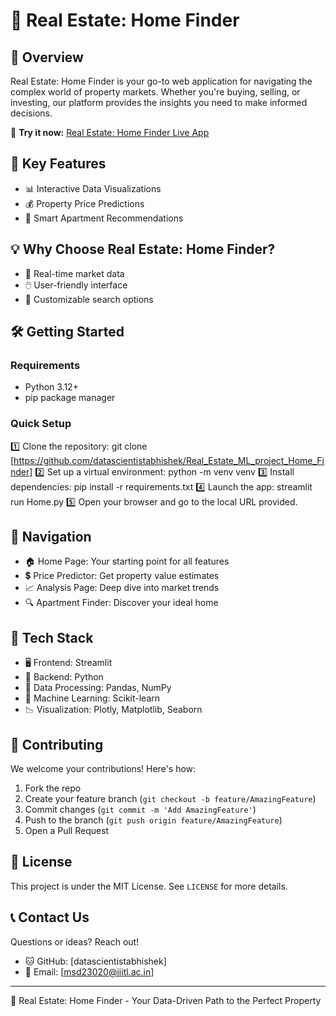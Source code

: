 # 🏡 Real Estate: Home Finder

## 🌟 Overview

Real Estate: Home Finder is your go-to web application for navigating the complex world of property markets. Whether you're buying, selling, or investing, our platform provides the insights you need to make informed decisions.

🔗 **Try it now:** [Real Estate: Home Finder Live App](https://realestate-77pitmweg9wflwvrgj62mm.streamlit.app/)

## 🚀 Key Features

- 📊 Interactive Data Visualizations
- 💰 Property Price Predictions
- 🏢 Smart Apartment Recommendations

## 💡 Why Choose Real Estate: Home Finder?

- 🔄 Real-time market data
- 🖱️ User-friendly interface
- 🎯 Customizable search options

## 🛠️ Getting Started

### Requirements

- Python 3.12+
- pip package manager

### Quick Setup

1️⃣ Clone the repository:
git clone [https://github.com/datascientistabhishek/Real_Estate_ML_project_Home_Finder]
2️⃣ Set up a virtual environment:
python -m venv venv
3️⃣ Install dependencies:
pip install -r requirements.txt
4️⃣ Launch the app:
streamlit run Home.py
5️⃣ Open your browser and go to the local URL provided.

## 🧭 Navigation

- 🏠 Home Page: Your starting point for all features
- 💲 Price Predictor: Get property value estimates
- 📈 Analysis Page: Deep dive into market trends
- 🔍 Apartment Finder: Discover your ideal home

## 🔧 Tech Stack

- 🖥️ Frontend: Streamlit
- 🐍 Backend: Python
- 🧮 Data Processing: Pandas, NumPy
- 🤖 Machine Learning: Scikit-learn
- 📉 Visualization: Plotly, Matplotlib, Seaborn

## 🤝 Contributing

We welcome your contributions! Here's how:

1. Fork the repo
2. Create your feature branch (`git checkout -b feature/AmazingFeature`)
3. Commit changes (`git commit -m 'Add AmazingFeature'`)
4. Push to the branch (`git push origin feature/AmazingFeature`)
5. Open a Pull Request

## 📄 License

This project is under the MIT License. See `LICENSE` for more details.

## 📞 Contact Us

Questions or ideas? Reach out!

- 🐱 GitHub: [datascientistabhishek]
- 📧 Email: [msd23020@iiitl.ac.in]

---

🏡 Real Estate: Home Finder - Your Data-Driven Path to the Perfect Property
